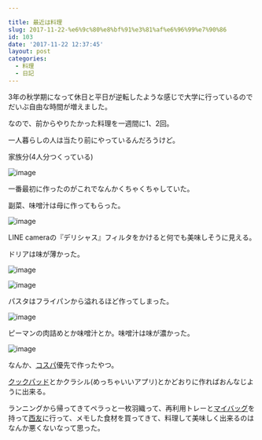 ```yaml
---

title: 最近は料理
slug: 2017-11-22-%e6%9c%80%e8%bf%91%e3%81%af%e6%96%99%e7%90%86
id: 103
date: '2017-11-22 12:37:45'
layout: post
categories:
  - 料理
  - 日記
---
```


3年の秋学期になって休日と平日が逆転したような感じで大学に行っているのでだいぶ自由な時間が増えました。

なので、前からやりたかった料理を一週間に1、2回。

一人暮らしの人は当たり前にやっているんだろうけど。

家族分(4人分つくっている)

![image](https://cdn-ak.f.st-hatena.com/images/fotolife/p/peipeipe/20190630/20190630171751.jpg)

一番最初に作ったのがこれでなんかくちゃくちゃしていた。

副菜、味噌汁は母に作ってもらった。

![image](https://cdn-ak.f.st-hatena.com/images/fotolife/p/peipeipe/20190630/20190630170804.jpg)

LINE cameraの『デリシャス』フィルタをかけると何でも美味しそうに見える。

ドリアは味が薄かった。

![image](https://cdn-ak.f.st-hatena.com/images/fotolife/p/peipeipe/20190630/20190630172451.jpg)

![image](https://cdn-ak.f.st-hatena.com/images/fotolife/p/peipeipe/20190630/20190630171027.jpg)

パスタはフライパンから溢れるほど作ってしまった。

![image](https://cdn-ak.f.st-hatena.com/images/fotolife/p/peipeipe/20190630/20190630170828.jpg)

ピーマンの肉詰めとか味噌汁とか。味噌汁は味が濃かった。

![image](https://cdn-ak.f.st-hatena.com/images/fotolife/p/peipeipe/20190630/20190630171930.jpg)

なんか、[コスパ](http://d.hatena.ne.jp/keyword/%A5%B3%A5%B9%A5%D1)優先で作ったやつ。

[クックパッド](http://d.hatena.ne.jp/keyword/%A5%AF%A5%C3%A5%AF%A5%D1%A5%C3%A5%C9)とかクラシル(めっちゃいいアプリ)とかどおりに作ればおんなじように出来る。

ランニングから帰ってきてペラっと一枚羽織って、再利用トレーと[マイバッグ](http://d.hatena.ne.jp/keyword/%A5%DE%A5%A4%A5%D0%A5%C3%A5%B0)を持って[西友](http://d.hatena.ne.jp/keyword/%C0%BE%CD%A7)に行って、メモした食材を買ってきて、料理して美味しく出来るのはなんか悪くないなって思った。